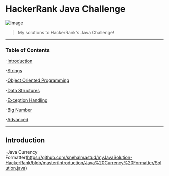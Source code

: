 # HackerRank Java Challenge
![image](https://user-images.githubusercontent.com/1194257/65596422-1cef2080-df97-11e9-9abb-a225204d1805.png)
>My solutions to HackerRank's Java Challenge!
---
### Table of Contents
-[Introduction](#Introduction)

-[Strings](#Strings)

-[Object Oriented Programming](#Object-Oriented-Programming)

-[Data Structures](#Data-Structures)

-[Exception Handling](#Exception-Handling)

-[Big Number](#Big-Number)

-[Advanced](#Advanced)

---
## Introduction
-Java Currency Formatter(https://github.com/snehalmastud/myJavaSolution-HackerRank/blob/master/Introduction/Java%20Currency%20Formatter/Solution.java)
